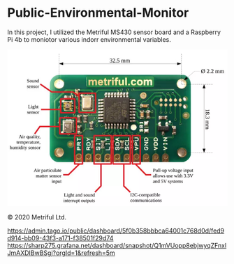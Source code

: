 # Public-Environmental-Monitor

In this project, I utilized the Metriful MS430 sensor board and a Raspberry Pi 4b to moniotor various indorr environmental variables.

<p align="center"><img src="3bR.webp"/></p>
<t aligh = "center">© 2020 Metriful Ltd.





https://admin.tago.io/public/dashboard/5f0b358bbbca64001c768d0d/fed9d914-bb09-43f3-a171-f38501f29d74
https://sharp275.grafana.net/dashboard/snapshot/Q1mVUopp8ebjwyqZFnxlJmAXDIBwBSgj?orgId=1&refresh=5m
